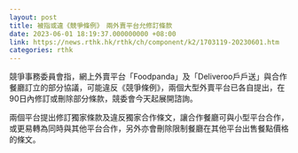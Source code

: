 ```yaml
---
layout: post
title: 被指或違《競爭條例》　兩外賣平台允修訂條款
date: 2023-06-01 18:19:37.000000000 +08:00
link: https://news.rthk.hk/rthk/ch/component/k2/1703119-20230601.htm
categories: rthk
---
```


競爭事務委員會指，網上外賣平台「Foodpanda」及「Deliveroo戶戶送」與合作餐廳訂立的部分協議，可能違反《競爭條例》，兩個大型外賣平台已各自提出，在90日內修訂或刪除部分條款，競委會今天起展開諮詢。

兩個平台提出修訂獨家條款及違反獨家合作條文，讓合作餐廳可與小型平台合作，或更易轉為同時與其他平台合作，另外亦會刪除限制餐廳在其他平台出售餐點價格的條文。
